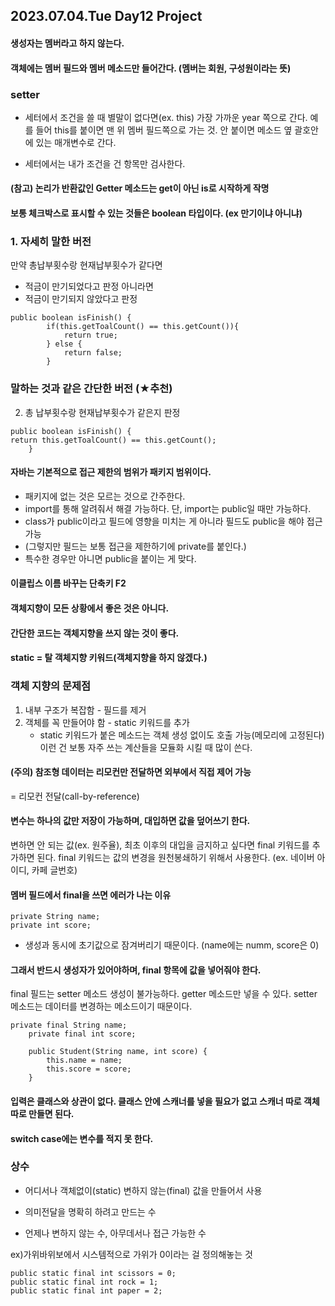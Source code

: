 ## 2023.07.04.Tue Day12 Project

#### 생성자는 멤버라고 하지 않는다.
#### 객체에는 멤버 필드와 멤버 메소드만 들어간다. (멤버는 회원, 구성원이라는 뜻)

### setter
- 세터에서 조건을 쓸 때 별말이 없다면(ex. this) 가장 가까운 year 쪽으로 간다.
예를 들어 this를 붙이면 맨 위 멤버 필드쪽으로 가는 것. 안 붙이면 메소드 옆 괄호안에 있는 매개변수로 간다.

- 세터에서는 내가 조건을 건 항목만 검사한다.

#### (참고) 논리가 반환값인 Getter 메소드는 get이 아닌 is로 시작하게 작명

#### 보통 체크박스로 표시할 수 있는 것들은 boolean 타입이다. (ex 만기이냐 아니냐)



### 1. 자세히 말한 버전
만약 총납부횟수랑 현재납부횟수가 같다면
- 적금이 만기되었다고 판정
아니라면
- 적금이 만기되지 않았다고 판정

```
public boolean isFinish() {
		if(this.getToalCount() == this.getCount()){
			return true;
		} else {
			return false;
		}
```

### 말하는 것과 같은 간단한 버전 (★추천)
2. 총 납부횟수랑 현재납부횟수가 같은지 판정

```
public boolean isFinish() {
return this.getToalCount() == this.getCount();
	}
```

#### 자바는 기본적으로 접근 제한의 범위가 패키지 범위이다. 
- 패키지에 없는 것은 모르는 것으로 간주한다.
- import를 통해 알려줘서 해결 가능하다. 단, import는 public일 때만 가능하다.
- class가 public이라고 필드에 영향을 미치는 게 아니라 필드도 public을 해야 접근 가능
- (그렇지만 필드는 보통 접근을 제한하기에 private를 붙인다.)
- 특수한 경우만 아니면 public을 붙이는 게 맞다.

#### 이클립스 이름 바꾸는 단축키 F2

#### 객체지향이 모든 상황에서 좋은 것은 아니다.
#### 간단한 코드는 객체지향을 쓰지 않는 것이 좋다.

#### static = 탈 객체지향 키워드(객체지향을 하지 않겠다.)

### 객체 지향의 문제점
1. 내부 구조가 복잡함 - 필드를 제거
2. 객체를 꼭 만들어야 함 - static 키워드를 추가
   - static 키워드가 붙은 메소드는 객체 생성 없이도 호출 가능(메모리에 고정된다)
이런 건 보통 자주 쓰는 계산들을 모듈화 시킬 때 많이 쓴다.

#### (주의) 참조형 데이터는 리모컨만 전달하면 외부에서 직접 제어 가능
= 리모컨 전달(call-by-reference)

#### 변수는 하나의 값만 저장이 가능하며, 대입하면 값을 덮어쓰기 한다.
변하면 안 되는 값(ex. 원주율), 최초 이후의 대입을 금지하고 싶다면 final 키워드를 추가하면 된다.
final 키워드는 값의 변경을 원천봉쇄하기 위해서 사용한다. (ex. 네이버 아이디, 카페 글번호)

#### 멤버 필드에서 final을 쓰면 에러가 나는 이유
```
private String name;
private int score;
```
- 생성과 동시에 초기값으로 잠겨버리기 때문이다. (name에는 numm, score은 0)
#### 그래서 반드시 생성자가 있어야하며, final 항목에 값을 넣어줘야 한다.
final 필드는 setter 메소드 생성이 불가능하다. getter 메소드만 넣을 수 있다.
setter 메소드는 데이터를 변경하는 메소드이기 때문이다.

```
private final String name;
	private final int score;
	
	public Student(String name, int score) {
		this.name = name;
		this.score = score;
	}
```

#### 입력은 클래스와 상관이 없다. 클래스 안에 스캐너를 넣을 필요가 없고 스캐너 따로 객체 따로 만들면 된다.

#### switch case에는 변수를 적지 못 한다.

### 상수
- 어디서나 객체없이(static) 변하지 않는(final) 값을 만들어서 사용

- 의미전달을 명확히 하려고 만드는 수

- 언제나 변하지 않는 수, 아무데서나 접근 가능한 수

ex)가위바위보에서 시스템적으로 가위가 0이라는 걸 정의해놓는 것
```
public static final int scissors = 0;
public static final int rock = 1;
public static final int paper = 2;
```

